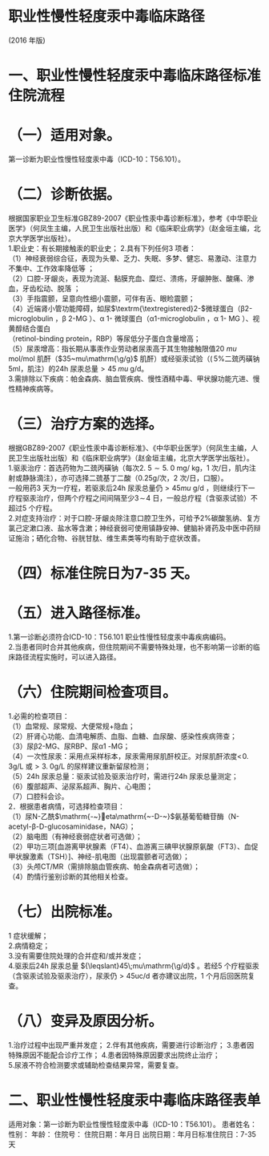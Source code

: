 # 职业性慢性轻度汞中毒临床路径  
(2016 年版)  
# 一、职业性慢性轻度汞中毒临床路径标准住院流程  
# （一）适用对象。  
第一诊断为职业性慢性轻度汞中毒（ICD-10：T56.101）。  
# （二）诊断依据。  
根据国家职业卫生标准GBZ89-2007《职业性汞中毒诊断标准》，参考《中华职业医学》（何凤生主编，人民卫生出版社出版）和《临床职业病学》（赵金垣主编，北京大学医学出版社）。  
1.职业史：有长期接触汞的职业史； 2.具有下列任何3 项者：  
（1）神经衰弱综合征，表现为头晕、乏力、失眠、多梦、健忘、易激动、注意力不集中、工作效率降低等 ；  
（2）口腔-牙龈炎，表现为流涎、黏膜充血、糜烂、溃疡，牙龈肿胀、酸痛、渗血，牙齿松动、脱落 ；  
（3）手指震颤，呈意向性细小震颤，可伴有舌、眼睑震颤；  
（4）近端肾小管功能障碍，如尿$\textrm{\textregistered}2-$微球蛋白（β2-microglobulin ，β 2-MG ）、α 1- 微球蛋白（α1-microglobulin ，α 1- MG ）、视黄醇结合蛋白  
（retinol-binding protein，RBP）等尿低分子蛋白含量增高；  
（5）尿汞增高：指长期从事汞作业劳动者尿汞高于其生物接触限值$20~mu\;\mathrm{mol}/\mathrm{mol}$ 肌酐（$35~mu\mathrm{\g/g}$ 肌酐）或经驱汞试验（$(\,5\%$二巯丙磺钠5ml，肌注）的24h 尿汞总量${>}45\;mu\mathrm{\;g/d}$。  
3.需排除以下疾病：帕金森病、脑血管疾病、慢性酒精中毒、甲状腺功能亢进、慢性精神疾病等。  
# （三）治疗方案的选择。  
根据GBZ89-2007《职业性汞中毒诊断标准》、《中华职业医学》（何凤生主编，人民卫生出版社出版）和《临床职业病学》（赵金垣主编，北京大学医学出版社）。  
1.驱汞治疗：首选药物为二巯丙磺钠（每次$2.~5{\sim}5.~0~\mathrm{mg}$/ kg，1 次/日，肌内注射或静脉滴注），亦可选择二巯基丁二酸（0.25g/次，2 次/日，口服）。  
一般用药3 天为一疗程，若驱汞后24h 尿汞总量仍${>}45$$mu\mathrm{~g/d~}$，则继续行下一疗程驱汞治疗，但两个疗程之间间隔至少$3\!\sim\!4$ 日，一般总疗程（含驱汞试验）不超过5 个疗程。  
2.对症支持治疗：对于口腔-牙龈炎除注意口腔卫生外，可给予$2\%$碳酸氢纳、复方氯己定漱口液、盐水等含漱；神经衰弱可使用镇静安神、健脑补肾药及中医中药辩证施治；硒化合物、谷胱甘肽、维生素类等均有助于症状改善。  
# （四）标准住院日为7-35 天。  
# （五）进入路径标准。  
1.第一诊断必须符合ICD-10：T56.101 职业性慢性轻度汞中毒疾病编码。  
2.当患者同时合并其他疾病，但住院期间不需要特殊处理，也不影响第一诊断的临床路径流程实施时，可以进入路径。  
# （六）住院期间检查项目。  
1.必需的检查项目：  
（1）血常规、尿常规、大便常规+隐血；  
（2）肝肾心功能、血清电解质、血脂、血糖、血尿酸、感染性疾病筛查；  
（3）尿β2-MG、尿RBP、尿α1 -MG；  
（4）一次性尿汞：采用点采样标本，尿汞需用尿肌酐校正。对尿肌酐浓度${<\!0.\;3\mathrm{g/L}}$ 或${>}3.\;0\mathrm{g/L}$ 的尿样建议重新留尿检测；  
（5）24h 尿汞总量：驱汞试验及驱汞治疗时，需进行24h 尿汞总量测定；  
（6）腹部超声、泌尿系超声、胸片、心电图；  
（7）口腔科会诊。  
2．根据患者病情，可选择检查项目：  
（1）尿N-乙酰$\mathrm{-~}eta\mathrm{~-D-~}$氨基葡萄糖苷酶（N-acetyl-β-D-glucosaminidase，NAG）；  
（2）脑电图（有神经衰弱症状者可选做）；  
（2）甲功三项[血游离甲状腺素（FT4）、血游离三碘甲状腺原氨酸（FT3）、血促甲状腺激素（TSH）]、神经-肌电图（出现震颤者可选做）；  
（3）头颅CT/MR（需排除脑血管疾病、帕金森病者可选做）；  
（4）酌情行鉴别诊断的其他相关检查。  
# （七）出院标准。  
1 症状缓解；  
2.病情稳定；  
3.没有需要住院处理的合并症和/或并发症；  
4.驱汞后24h 尿汞总量 ${\leqslant}45\;mu\mathrm{\g/d}$ 。若经5 个疗程驱汞 （含驱汞试验及驱汞治疗），尿汞仍${>}45\mathrm{{uc}/\mathrm{{d}}}$ 者亦建议出院，1 个月后回医院复查。  
# （八）变异及原因分析。  
1.治疗过程中出现严重并发症；  2.伴有其他疾病，需要进行诊断治疗； 3.患者因特殊原因不能配合诊疗工作； 4.患者因特殊原因要求出院终止治疗；  
5.尿液不符合检测要求或辅助检查结果异常，需要复查。  
# 二、职业性慢性轻度汞中毒临床路径表单  
适用对象：第一诊断为职业性慢性轻度汞中毒（ICD-10：T56.101）。 患者姓名： 性别： 年龄： 住院号： 住院日期：年月日    出院日期：年月日标准住院日：7-35 天  
